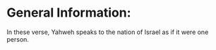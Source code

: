 # General Information:

In these verse, Yahweh speaks to the nation of Israel as if it were one person.